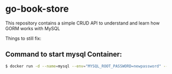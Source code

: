 # go-book-store
This repository contains a simple CRUD API to understand and learn how GORM works with MySQL

Things to still fix: 


## Command to start mysql Container:

```bash
$ docker run -d --name=mysql --env="MYSQL_ROOT_PASSWORD=newpassword" --publish 3306:3306 --volume=/root/docker/mysql/conf.d:/etc/mysql/conf.d --volume=/root/docker/mysql/data:/var/lib/mysql mysql/mysql-server:latest
```